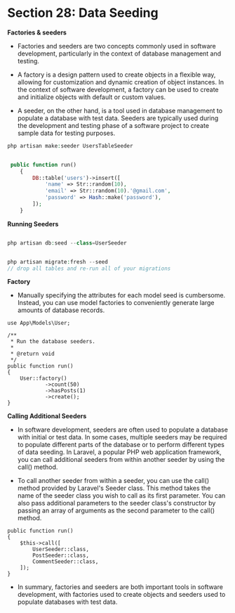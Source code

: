 # Section 28: Data Seeding

**Factories & seeders**

- Factories and seeders are two concepts commonly used in software development, particularly in the context of database management and testing.

- A factory is a design pattern used to create objects in a flexible way, allowing for customization and dynamic creation of object instances. In the context of software development, a factory can be used to create and initialize objects with default or custom values.

- A seeder, on the other hand, is a tool used in database management to populate a database with test data. Seeders are typically used during the development and testing phase of a software project to create sample data for testing purposes.

```PHP
php artisan make:seeder UsersTableSeeder


 public function run()
    {
        DB::table('users')->insert([
            'name' => Str::random(10),
            'email' => Str::random(10).'@gmail.com',
            'password' => Hash::make('password'),
        ]);
    }

```

**Running Seeders**

```php artisan db:seed

php artisan db:seed --class=UserSeeder


php artisan migrate:fresh --seed
// drop all tables and re-run all of your migrations
```

**Factory**

- Manually specifying the attributes for each model seed is cumbersome. Instead, you can use model factories to conveniently generate large amounts of database records.

```
use App\Models\User;

/**
 * Run the database seeders.
 *
 * @return void
 */
public function run()
{
    User::factory()
            ->count(50)
            ->hasPosts(1)
            ->create();
}
```

**Calling Additional Seeders**

- In software development, seeders are often used to populate a database with initial or test data. In some cases, multiple seeders may be required to populate different parts of the database or to perform different types of data seeding. In Laravel, a popular PHP web application framework, you can call additional seeders from within another seeder by using the call() method.

- To call another seeder from within a seeder, you can use the call() method provided by Laravel's Seeder class. This method takes the name of the seeder class you wish to call as its first parameter. You can also pass additional parameters to the seeder class's constructor by passing an array of arguments as the second parameter to the call() method.

```
public function run()
{
    $this->call([
        UserSeeder::class,
        PostSeeder::class,
        CommentSeeder::class,
    ]);
}
```

- In summary, factories and seeders are both important tools in software development, with factories used to create objects and seeders used to populate databases with test data.
